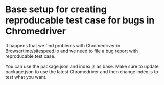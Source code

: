# Base setup for creating reproducable test case for bugs in Chromedriver
It happens that we find problems with Chromedriver in Browsertime/sitespeed.io and we need to file a bug report with reproducable test case.

You can use the package.json and index.js as base. Make sure to update package.json to use the latest Chromedriver and then change index.js to test what you want.



